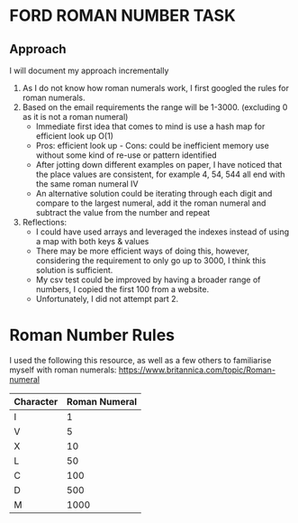 # FORD ROMAN NUMBER TASK


## Approach

I will document my approach incrementally

1. As I do not know how roman numerals work, I first googled the rules for roman numerals.
2. Based on the email requirements the range will be 1-3000. (excluding 0 as it is not a roman numeral)
   * Immediate first idea that comes to mind is use a hash map for efficient look up O(1)
   * Pros: efficient look up - Cons: could be inefficient memory use without some kind of re-use or pattern identified 
   * After jotting down different examples on paper, I have noticed that the place values are consistent, for example 4, 54, 544 all end with the same roman numeral IV
   * An alternative solution could be iterating through each digit and compare to the largest numeral, add it the roman numeral and subtract the value from the number and repeat
3. Reflections:
   * I could have used arrays and leveraged the indexes instead of using a map with both keys & values
   * There may be more efficient ways of doing this, however, considering the requirement to only go up to 3000, I think this solution is sufficient.
   * My csv test could be improved by having a broader range of numbers, I copied the first 100 from a website.
   * Unfortunately, I did not attempt part 2.
   








# Roman Number Rules

I used the following this resource, as well as a few others to familiarise myself with roman numerals:
https://www.britannica.com/topic/Roman-numeral

| Character | Roman Numeral |
|-----------|---------------|
| I         | 1             |
| V         | 5             |
| X         | 10            |
| L         | 50            |
| C         | 100           |
| D         | 500           |
| M         | 1000          |